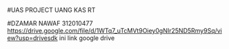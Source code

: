 #UAS PROJECT UANG KAS RT

#DZAMAR NAWAF 312010477
https://drive.google.com/file/d/1WTq7_uTcMVt9Oiey0gNIr25ND5Rmy9Sq/view?usp=drivesdk
ini link google drive
